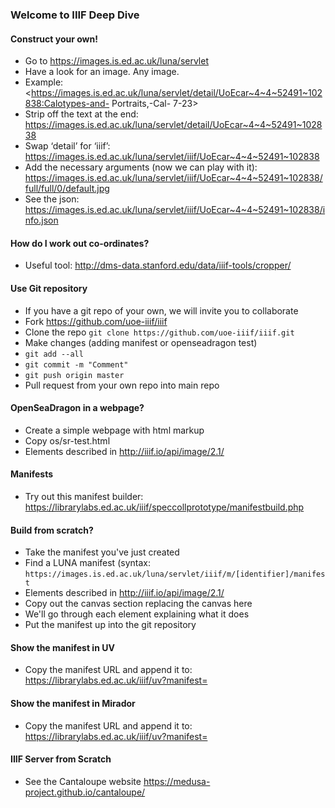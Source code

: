 ### Welcome to IIIF Deep Dive

#### Construct your own!
* Go to <https://images.is.ed.ac.uk/luna/servlet>
* Have a look for an image. Any image.
* Example:<https://images.is.ed.ac.uk/luna/servlet/detail/UoEcar~4~4~52491~102838:Calotypes-and- Portraits,-Cal- 7-23>
* Strip off the text at the end: 
<https://images.is.ed.ac.uk/luna/servlet/detail/UoEcar~4~4~52491~102838>
* Swap ‘detail’ for ‘iiif’: 
<https://images.is.ed.ac.uk/luna/servlet/iiif/UoEcar~4~4~52491~102838>
* Add the necessary arguments (now we can play with it): 
<https://images.is.ed.ac.uk/luna/servlet/iiif/UoEcar~4~4~52491~102838/full/full/0/default.jpg>
* See the json: 
<https://images.is.ed.ac.uk/luna/servlet/iiif/UoEcar~4~4~52491~102838/info.json>

#### How do I work out co-ordinates?
* Useful tool: 
<http://dms-data.stanford.edu/data/iiif-tools/cropper/>

#### Use Git repository
* If you have a git repo of your own, we will invite you to collaborate
* Fork <https://github.com/uoe-iiif/iiif>
* Clone the repo `git clone https://github.com/uoe-iiif/iiif.git`
* Make changes (adding manifest or openseadragon test)
* `git add --all`
* `git commit -m "Comment"`
* `git push origin master`
* Pull request from your own repo into main repo

#### OpenSeaDragon in a webpage?
* Create a simple webpage with html markup
* Copy os/sr-test.html
* Elements described in 
<http://iiif.io/api/image/2.1/>

#### Manifests
* Try out this manifest builder: 
<https://librarylabs.ed.ac.uk/iiif/speccollprototype/manifestbuild.php>

#### Build from scratch?
* Take the manifest you've just created
* Find a LUNA manifest (syntax: 
`https://images.is.ed.ac.uk/luna/servlet/iiif/m/[identifier]/manifest`
* Elements described in 
<http://iiif.io/api/image/2.1/>
* Copy out the canvas section replacing the canvas here
* We'll go through each element explaining what it does
* Put the manifest up into the git repository

#### Show the manifest in UV
* Copy the manifest URL and append it to: 
<https://librarylabs.ed.ac.uk/iiif/uv?manifest=>

#### Show the manifest in Mirador
* Copy the manifest URL and append it to: 
<https://librarylabs.ed.ac.uk/iiif/uv?manifest=>

#### IIIF Server from Scratch
* See the Cantaloupe website
<https://medusa-project.github.io/cantaloupe/>
